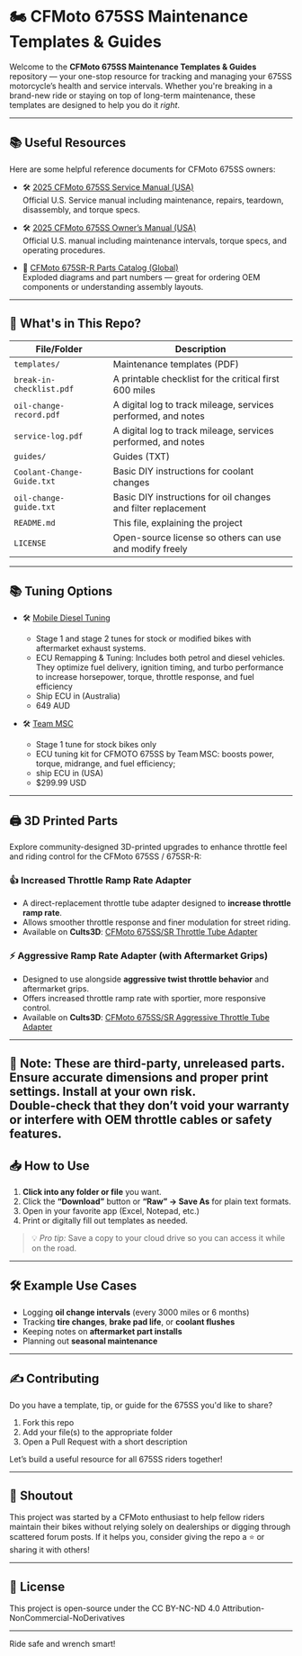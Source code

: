 # 🏍️ CFMoto 675SS Maintenance Templates & Guides

Welcome to the **CFMoto 675SS Maintenance Templates & Guides** repository — your one-stop resource for tracking and managing your 675SS motorcycle’s health and service intervals. Whether you're breaking in a brand-new ride or staying on top of long-term maintenance, these templates are designed to help you do it *right*.

---

## 📚 Useful Resources

Here are some helpful reference documents for CFMoto 675SS owners:



- 🛠️ [2025 CFMoto 675SS Service Manual (USA)](https://www.cfmotousa.com/assets/cfmoto/images/service_manuals/my25-mcy-sm-cover-front-web_675ss.pdf)  
  Official U.S. Service manual including maintenance, repairs, teardown, disassembly, and torque specs.

- 🛠️ [2025 CFMoto 675SS Owner’s Manual (USA)](https://www.cfmotousa.com/assets/cfmoto/images/owners_manuals/2025-cfmoto-675ss-om-usa-20250106-web.pdf)  
  Official U.S. manual including maintenance intervals, torque specs, and operating procedures.

- 🧩 [CFMoto 675SR-R Parts Catalog (Global)](https://www.cfmotomalaysia.com.my/Source/Spare_Part/parts_catalog/675SR-R%20(U24052025)_NP.PDF)  
  Exploded diagrams and part numbers — great for ordering OEM components or understanding assembly layouts.

---

## 📁 What's in This Repo?

| File/Folder             | Description                                                                 |
|------------------------|-----------------------------------------------------------------------------|
| `templates/`           | Maintenance templates (PDF)                            |
| `break-in-checklist.pdf`| A printable checklist for the critical first 600 miles                     |
| `oil-change-record.pdf`     | A digital log to track mileage, services performed, and notes              |
| `service-log.pdf`     | A digital log to track mileage, services performed, and notes              |
| `guides/`           | Guides (TXT)                            |
| `Coolant-Change-Guide.txt` | Basic DIY instructions for coolant changes              |
| `oil-change-guide.txt` | Basic DIY instructions for oil changes and filter replacement              |
| `README.md`            | This file, explaining the project                                           |
| `LICENSE`              | Open-source license so others can use and modify freely                    |

---


## 📚 Tuning Options

- 🛠️ [Mobile Diesel Tuning](https://www.mobiledieseltuning.com.au/cfmoto675)
   - Stage 1 and stage 2 tunes for stock or modified bikes with aftermarket exhaust systems. 
  - ECU Remapping & Tuning: Includes both petrol and diesel vehicles. They optimize fuel delivery, ignition timing, and turbo performance to increase horsepower, torque, throttle response, and fuel efficiency
  - Ship ECU in (Australia)
  - 649 AUD
  
- 🛠️ [Team MSC](https://teammscparts.com/products/team-msc-cfmoto-675ss-ecu-tune)  
  - Stage 1 tune for stock bikes only
  - ECU tuning kit for CFMOTO 675SS by Team MSC: boosts power, torque, midrange, and fuel efficiency;
  - ship ECU in (USA)
  - $299.99 USD

  
---

## 🖨️ 3D Printed Parts

Explore community-designed 3D-printed upgrades to enhance throttle feel and riding control for the CFMoto 675SS / 675SR-R:

### **👍 Increased Throttle Ramp Rate Adapter**
- A direct-replacement throttle tube adapter designed to **increase throttle ramp rate**.  
- Allows smoother throttle response and finer modulation for street riding.
- Available on **Cults3D**: [CFMoto 675SS/SR Throttle Tube Adapter](https://cults3d.com/en/3d-printing/cfmoto-675ss-sr-throttle-tube-adapter)

### **⚡ Aggressive Ramp Rate Adapter (with Aftermarket Grips)**
- Designed to use alongside **aggressive twist throttle behavior** and aftermarket grips.
- Offers increased throttle ramp rate with sportier, more responsive control.  
- Available on **Cults3D**: [CFMoto 675SS/SR Aggressive Throttle Tube Adapter](https://cults3d.com/en/3d-model/gadget/cfmoto-675ss-sr-aggressive-throttle-tube)

---

**🧠 Note:** These are **third-party, unreleased parts**. Ensure accurate dimensions and proper print settings. Install at your own risk.  
Double-check that they don’t void your warranty or interfere with OEM throttle cables or safety features.
---

## 📥 How to Use

1. **Click into any folder or file** you want.
2. Click the **“Download”** button or **“Raw” → Save As** for plain text formats.
3. Open in your favorite app (Excel, Notepad, etc.)
4. Print or digitally fill out templates as needed.

> 💡 *Pro tip:* Save a copy to your cloud drive so you can access it while on the road.

---

## 🛠️ Example Use Cases

- Logging **oil change intervals** (every 3000 miles or 6 months)
- Tracking **tire changes**, **brake pad life**, or **coolant flushes**
- Keeping notes on **aftermarket part installs**
- Planning out **seasonal maintenance**

---

## ✍️ Contributing

Do you have a template, tip, or guide for the 675SS you'd like to share?

1. Fork this repo
2. Add your file(s) to the appropriate folder
3. Open a Pull Request with a short description

Let’s build a useful resource for all 675SS riders together!

---

## 📣 Shoutout

This project was started by a CFMoto enthusiast to help fellow riders maintain their bikes without relying solely on dealerships or digging through scattered forum posts. If it helps you, consider giving the repo a ⭐️ or sharing it with others!

---

## 📄 License

This project is open-source under the CC BY-NC-ND 4.0 Attribution-NonCommercial-NoDerivatives

---

Ride safe and wrench smart!  
